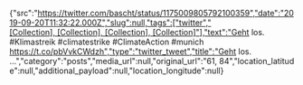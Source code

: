 {"src":"https://twitter.com/bascht/status/1175009805792100359","date":"2019-09-20T11:32:22.000Z","slug":null,"tags":["twitter","[Collection], [Collection], [Collection], [Collection]"],"text":"Geht los. #Klimastreik #climatestrike #ClimateAction #munich https://t.co/pbVvkCWdzh","type":"twitter_tweet","title":"Geht los. …","category":"posts","media_url":null,"original_url":"61, 84","location_latitude":null,"additional_payload":null,"location_longitude":null}